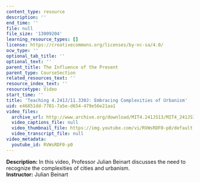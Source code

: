 ```yaml
---
content_type: resource
description: ''
end_time: ''
file: null
file_size: '13009204'
learning_resource_types: []
license: https://creativecommons.org/licenses/by-nc-sa/4.0/
ocw_type: ''
optional_tab_title: ''
optional_text: ''
parent_title: The Influence of the Present
parent_type: CourseSection
related_resources_text: ''
resource_index_text: ''
resourcetype: Video
start_time: ''
title: 'Teaching 4.241J/11.330J: Embracing Complexities of Urbanism'
uid: e46851dd-7701-7a5e-d654-479e56e21aa1
video_files:
  archive_url: http://www.archive.org/download/MIT4.241JS13/MIT4_241JS13_educator_300k.mp4
  video_captions_file: null
  video_thumbnail_file: https://img.youtube.com/vi/RVWsRDF0-p0/default.jpg
  video_transcript_file: null
video_metadata:
  youtube_id: RVWsRDF0-p0
---
```


**Description:** In this video, Professor Julian Beinart discusses the need to recognize the complexities of cities and urbanism.  
**Instructor:** Julian Beinart

